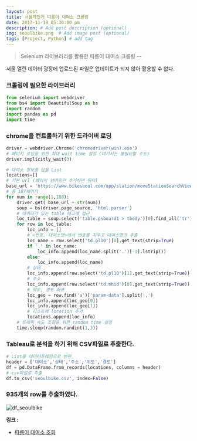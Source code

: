 ```yaml
---
layout: post
title: 서울자전거 따릉이 대여소 크롤링
date: 2017-11-19 05:30:00 pm
description: # Add post description (optional)
img: seoulbike.png  # Add image post (optional)
tags: [Project, Python] # add tag
---
```


> Selenium 라이브러리를 활용한 따릉이 대여소 크롤링 --

서울 열린 데이터 광장에 업로드된 파일은 업데이트가 되지 않아 활용할 수 없다.

### 크롤링에 필요한 라이브러리

``` python
from selenium import webdriver
from bs4 import BeautifulSoup as bs
import random
import pandas as pd
import time
```
### chrome을 컨트롤하기 위한 드라이버 로딩

``` python
driver = webdriver.Chrome('chromedriver(win).exe')
# 페이지 로딩을 위한 최대 wait time 설정 (여기서는 불필요할 수도)
driver.implicitly_wait(3)
```

``` python
# 대여소 정보를 담을 List
locations=[]
# 기본 url (페이지 넘버링만 추가하면 된다)
base_url = 'https://www.bikeseoul.com/app/station/moveStationSearchView.do?currentPageNo='
# 총 187페이지
for num in range(1,188):
    driver.get( base_url + str(num))
    soup = bs(driver.page_source, 'html.parser')
    # 데이터가 있는 table 태그에 접근
    loc_table = soup.select('table.psboard1 > tbody')[0].find_all('tr')
    for row in loc_table:
        loc_info = []
        # <번호. 대여소명>에서 번호를 지우고 대여소명만 추출
        loc_name = row.select('td.pl10')[0].get_text(strip=True)
        if '.' in loc_name:
            loc_info.append(loc_name.split('.')[-1].lstrip())
        else:
            loc_info.append(loc_name)
        # 상태
        loc_info.append(row.select('td.pl10')[1].get_text(strip=True))
        # 주소
        loc_info.append(row.select('td.mhid')[0].get_text(strip=True))
        # 위도, 경도 좌표
        loc_geo = row.find('a')['param-data'].split(',')
        loc_info.append(loc_geo[0])
        loc_info.append(loc_geo[1])
        # 리스트에 location 추가
        locations.append(loc_info)
    # 트래픽 속도 조절을 위한 random time 설정    
    time.sleep(random.randint(1,3))   
```

### Tableau로 분석을 하기 위해 CSV파일로 추출한다.

``` python
# List를 데이터프레임으로 변환
header = ['대여소','상태','주소','위도','경도']
df = pd.DataFrame.from_records(locations, columns = header)
# csv파일로 추출
df.to_csv('seoulbike.csv', index=False)
```
### 935개의 row를 추출하였다.

![df_seoulbike]({{site.baseurl}}/assets/img/df_seoulbike.png)

**링크 :**
* [따릉이 대여소 조회](https://www.bikeseoul.com/app/station/moveStationSearchView.do?currentPageNo=1)
